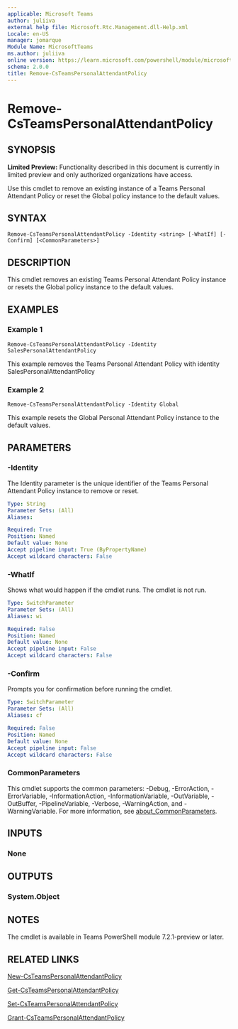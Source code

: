 ```yaml
---
applicable: Microsoft Teams
author: juliiva
external help file: Microsoft.Rtc.Management.dll-Help.xml
Locale: en-US
manager: jomarque
Module Name: MicrosoftTeams
ms.author: juliiva
online version: https://learn.microsoft.com/powershell/module/microsoftteams/remove-csteamspersonalattendantpolicy
schema: 2.0.0
title: Remove-CsTeamsPersonalAttendantPolicy
---
```


# Remove-CsTeamsPersonalAttendantPolicy

## SYNOPSIS

**Limited Preview:** Functionality described in this document is currently in limited preview and only authorized organizations have access.

Use this cmdlet to remove an existing instance of a Teams Personal Attendant Policy or reset the Global policy instance to the default values.

## SYNTAX

```
Remove-CsTeamsPersonalAttendantPolicy -Identity <string> [-WhatIf] [-Confirm] [<CommonParameters>]
```

## DESCRIPTION
This cmdlet removes an existing Teams Personal Attendant Policy instance or resets the Global policy instance to the default values.

## EXAMPLES

### Example 1
```
Remove-CsTeamsPersonalAttendantPolicy -Identity SalesPersonalAttendantPolicy
```

This example removes the Teams Personal Attendant Policy with identity SalesPersonalAttendantPolicy

### Example 2
```
Remove-CsTeamsPersonalAttendantPolicy -Identity Global
```

This example resets the Global Personal Attendant Policy instance to the default values.

## PARAMETERS

### -Identity
 The Identity parameter is the unique identifier of the Teams Personal Attendant Policy instance to remove or reset.

```yaml
Type: String
Parameter Sets: (All)
Aliases:

Required: True
Position: Named
Default value: None
Accept pipeline input: True (ByPropertyName)
Accept wildcard characters: False
```

### -WhatIf
Shows what would happen if the cmdlet runs.
The cmdlet is not run.

```yaml
Type: SwitchParameter
Parameter Sets: (All)
Aliases: wi

Required: False
Position: Named
Default value: None
Accept pipeline input: False
Accept wildcard characters: False
```

### -Confirm
Prompts you for confirmation before running the cmdlet.

```yaml
Type: SwitchParameter
Parameter Sets: (All)
Aliases: cf

Required: False
Position: Named
Default value: None
Accept pipeline input: False
Accept wildcard characters: False
```

### CommonParameters
This cmdlet supports the common parameters: -Debug, -ErrorAction, -ErrorVariable, -InformationAction, -InformationVariable, -OutVariable, -OutBuffer, -PipelineVariable, -Verbose, -WarningAction, and -WarningVariable. For more information, see [about_CommonParameters](https://go.microsoft.com/fwlink/?LinkID=113216).

## INPUTS

### None

## OUTPUTS

### System.Object

## NOTES

The cmdlet is available in Teams PowerShell module 7.2.1-preview or later.

## RELATED LINKS

[New-CsTeamsPersonalAttendantPolicy](./new-csteamspersonalattendantpolicy.md)

[Get-CsTeamsPersonalAttendantPolicy](./get-csteamspersonalattendantpolicy.md)

[Set-CsTeamsPersonalAttendantPolicy](./set-csteamspersonalattendantpolicy.md)

[Grant-CsTeamsPersonalAttendantPolicy](./grant-csteamspersonalattendantpolicy.md)
